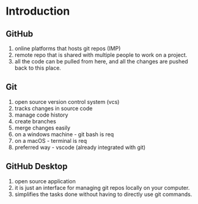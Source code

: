 # Introduction
## GitHub
1. online platforms that hosts git repos (IMP)
2. remote repo that is shared with multiple people to work on a project.
3. all the code can be pulled from here, and all the changes are pushed back to this place.

## Git
1. open source version control system (vcs)
2. tracks changes in source code
3. manage code history
4. create branches
5. merge changes easily
6. on a windows machine - git bash is req
7. on a macOS - terminal is req
8. preferred way - vscode (already integrated with git)

## GitHub Desktop
1. open source application
2. it is just an interface for managing git repos locally on your computer.
3. simplifies the tasks done without having to directly use git commands.


